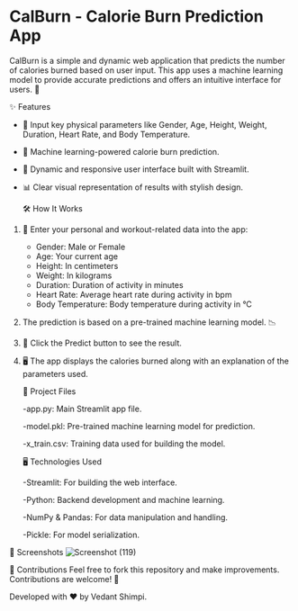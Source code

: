 # CalBurn - Calorie Burn Prediction App

CalBurn is a simple and dynamic web application that predicts the number of calories burned based on user input. This app uses a machine learning model to provide accurate predictions and offers an intuitive interface for users. 💪

  ✨ Features
- 🚻 Input key physical parameters like Gender, Age, Height, Weight, Duration, Heart Rate, and Body Temperature.
- 🤖 Machine learning-powered calorie burn prediction.
- 🎨 Dynamic and responsive user interface built with Streamlit.
- 📊 Clear visual representation of results with stylish design.

  🛠️ How It Works
1. 📝 Enter your personal and workout-related data into the app:
   - Gender: Male or Female
   - Age: Your current age
   - Height: In centimeters
   - Weight: In kilograms
   - Duration: Duration of activity in minutes
   - Heart Rate: Average heart rate during activity in bpm
   - Body Temperature: Body temperature during activity in °C
   
2. The prediction is based on a pre-trained machine learning model. 📉

3. 🔘 Click the Predict button to see the result.

4. 🖥️ The app displays the calories burned along with an explanation of the parameters used.


    📂 Project Files
   
    -app.py: Main Streamlit app file.
   
    -model.pkl: Pre-trained machine learning model for prediction.
   
    -x_train.csv: Training data used for building the model.
    
    🖥️ Technologies Used
   
      -Streamlit: For building the web interface.
   
      -Python: Backend development and machine learning.
   
      -NumPy & Pandas: For data manipulation and handling.
   
      -Pickle: For model serialization.

📸 Screenshots
![Screenshot (119)](https://github.com/user-attachments/assets/ca2c2073-5272-4296-b18e-e4c01d006f91)

🙌 Contributions
Feel free to fork this repository and make improvements. Contributions are welcome! 🤝

Developed with ❤️ by Vedant Shimpi.
